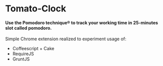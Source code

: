 Tomato-Clock
============

#### Use the Pomodoro technique® to track your working time in 25-minutes slot called pomodoro.


Simple Chrome extension realized to experiment usage of:
*   Coffeescript + Cake
*   RequireJS
*   GruntJS
